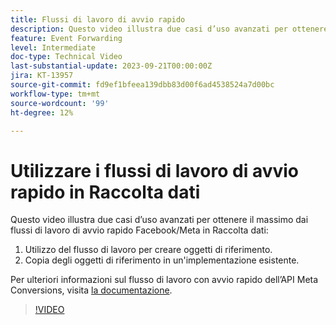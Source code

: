 ```yaml
---
title: Flussi di lavoro di avvio rapido
description: Questo video illustra due casi d’uso avanzati per ottenere il massimo dai flussi di lavoro di avvio rapido Facebook/Meta nella raccolta dati.
feature: Event Forwarding
level: Intermediate
doc-type: Technical Video
last-substantial-update: 2023-09-21T00:00:00Z
jira: KT-13957
source-git-commit: fd9ef1bfeea139dbb83d00f6ad4538524a7d00bc
workflow-type: tm+mt
source-wordcount: '99'
ht-degree: 12%

---
```


# Utilizzare i flussi di lavoro di avvio rapido in Raccolta dati


Questo video illustra due casi d’uso avanzati per ottenere il massimo dai flussi di lavoro di avvio rapido Facebook/Meta in Raccolta dati:

1. Utilizzo del flusso di lavoro per creare oggetti di riferimento. 
1. Copia degli oggetti di riferimento in un&#39;implementazione esistente.

Per ulteriori informazioni sul flusso di lavoro con avvio rapido dell’API Meta Conversions, visita [la documentazione](https://experienceleague.adobe.com/docs/experience-platform/tags/extensions/server/meta/overview.html?lang=it#quick-start).

>[!VIDEO](https://video.tv.adobe.com/v/3424501?learn=on)



